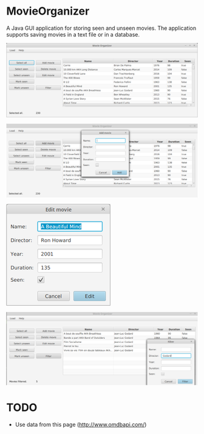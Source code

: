 # MovieOrganizer
A Java GUI application for storing seen and unseen movies.
The application supports saving movies in a text file or in a database.

![](main.png?raw=true)

![](/add.png?raw=true)

![Edit movie](/edit.png?raw=true)

![Filter movies](/filter.png?raw=true)


# TODO

- Use data from this page (http://www.omdbapi.com/)
